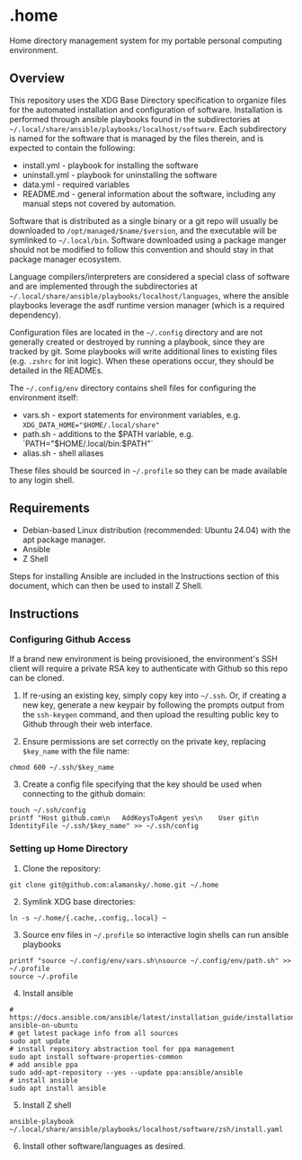 # .home

Home directory management system for my portable personal computing environment. 

## Overview

This repository uses the XDG Base Directory specification to organize files for the automated installation and configuration of software. Installation is performed through ansible playbooks found in the subdirectories at `~/.local/share/ansible/playbooks/localhost/software`. Each subdirectory is named for the software that is managed by the files therein, and is expected to contain the following:

* install.yml - playbook for installing the software
* uninstall.yml - playbook for uninstalling the software
* data.yml - required variables
* README.md - general information about the software, including any manual steps not covered by automation.

Software that is distributed as a single binary or a git repo will usually be downloaded to `/opt/managed/$name/$version`, and the executable will be symlinked to `~/.local/bin`. Software downloaded using a package manger should not be modified to follow this convention and should stay in that package manager ecosystem.  

Language compilers/interpreters are considered a special class of software and are implemented through the subdirectories at `~/.local/share/ansible/playbooks/localhost/languages`, where the ansible playbooks leverage the asdf runtime version manager (which is a required dependency).

Configuration files are located in the `~/.config` directory and are not generally created or destroyed by running a playbook, since they are tracked by git. Some playbooks will write additional lines to existing files (e.g. `.zshrc` for init logic). When these operations occur, they should be detailed in the READMEs. 

The `~/.config/env` directory contains shell files for configuring the environment itself:

* vars.sh - export statements for environment variables, e.g. `XDG_DATA_HOME="$HOME/.local/share"`
* path.sh - additions to the $PATH variable, e.g. `PATH="$HOME/.local/bin:$PATH"`
* alias.sh - shell aliases

These files should be sourced in `~/.profile` so they can be made available to any login shell.  

## Requirements

* Debian-based Linux distribution (recommended: Ubuntu 24.04) with the apt package manager.
* Ansible
* Z Shell

Steps for installing Ansible are included in the Instructions section of this document, which can then be used to install Z Shell.

## Instructions

### Configuring Github Access

If a brand new environment is being provisioned, the environment's SSH client will require a private RSA key to authenticate with Github so this repo can be cloned.

1. If re-using an existing key, simply copy key into `~/.ssh`. Or, if creating a new key, generate a new keypair by following the prompts output from the `ssh-keygen` command, and then upload the resulting public key to Github through their web interface.

2. Ensure permissions are set correctly on the private key, replacing `$key_name` with the file name:  

```
chmod 600 ~/.ssh/$key_name
```

3. Create a config file specifying that the key should be used when connecting to the github domain:  

```
touch ~/.ssh/config
printf "Host github.com\n   AddKeysToAgent yes\n    User git\n  IdentityFile ~/.ssh/$key_name" >> ~/.ssh/config
```

### Setting up Home Directory

1. Clone the repository:  

```
git clone git@github.com:alamansky/.home.git ~/.home
```

2. Symlink XDG base directories:  

```
ln -s ~/.home/{.cache,.config,.local} ~
```

3. Source env files in `~/.profile` so interactive login shells can run ansible playbooks  

```
printf "source ~/.config/env/vars.sh\nsource ~/.config/env/path.sh" >> ~/.profile
source ~/.profile
```

4. Install ansible

```
# https://docs.ansible.com/ansible/latest/installation_guide/installation_distros.html#installing-ansible-on-ubuntu
# get latest package info from all sources
sudo apt update
# install repository abstraction tool for ppa management
sudo apt install software-properties-common
# add ansible ppa
sudo add-apt-repository --yes --update ppa:ansible/ansible
# install ansible
sudo apt install ansible
```

5. Install Z shell  

```
ansible-playbook ~/.local/share/ansible/playbooks/localhost/software/zsh/install.yaml
```

6. Install other software/languages as desired.
